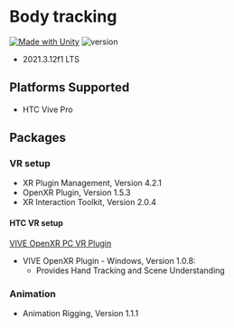 # Body tracking

[![Made with Unity](https://img.shields.io/badge/Made%20with-Unity-57b9d3.svg?style=flat&logo=unity)](https://unity3d.com)
![version](https://img.shields.io/badge/version-2021.3.12f1-blue)

- 2021.3.12f1 LTS

## Platforms Supported
- HTC Vive Pro

## Packages

### VR setup
- XR Plugin Management, Version 4.2.1
- OpenXR Plugin, Version 1.5.3
- XR Interaction Toolkit, Version 2.0.4

#### HTC VR setup

[VIVE OpenXR PC VR Plugin](https://developer.vive.com/resources/openxr/openxr-pcvr/tutorials/unity/installing-vive-openxr-pc-vr-plugin/) 
- VIVE OpenXR Plugin - Windows, Version 1.0.8:
  - Provides Hand Tracking and Scene Understanding

### Animation
- Animation Rigging, Version 1.1.1
